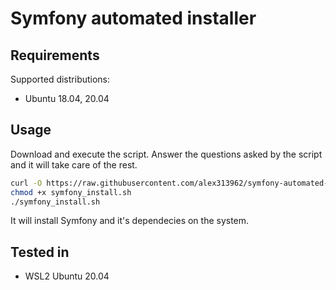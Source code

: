 # Symfony automated installer

## Requirements

Supported distributions:

- Ubuntu 18.04, 20.04

## Usage

Download and execute the script. Answer the questions asked by the script and it will take care of the rest.

```bash
curl -O https://raw.githubusercontent.com/alex313962/symfony-automated-installer/master/symfony_install.sh
chmod +x symfony_install.sh
./symfony_install.sh
```

It will install Symfony and it's dependecies on the system.

## Tested in 

- WSL2 Ubuntu 20.04